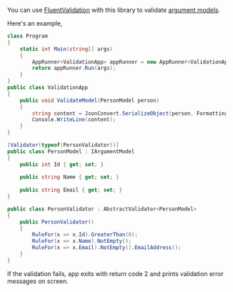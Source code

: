You can use [FluentValidation](https://github.com/JeremySkinner/FluentValidation) with this library to validate [argument models](argument-models.md).

Here's an example,

```c#
class Program
{
    static int Main(string[] args)
    {
        AppRunner<ValidationApp> appRunner = new AppRunner<ValidationApp>();
        return appRunner.Run(args);
    }
}
public class ValidationApp
{
    public void ValidateModel(PersonModel person)
    {
        string content = JsonConvert.SerializeObject(person, Formatting.Indented);
        Console.WriteLine(content);
    }
}

[Validator(typeof(PersonValidator))]
public class PersonModel : IArgumentModel
{
    public int Id { get; set; }
    
    public string Name { get; set; }
    
    public string Email { get; set; }
}

public class PersonValidator : AbstractValidator<PersonModel>
{
    public PersonValidator()
    {
        RuleFor(x => x.Id).GreaterThan(0);
        RuleFor(x => x.Name).NotEmpty();
        RuleFor(x => x.Email).NotEmpty().EmailAddress();
    }
}
```

If the validation fails, app exits with return code 2 and prints validation error messages on screen.
